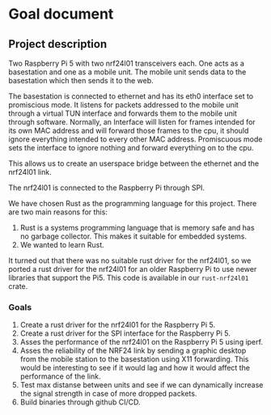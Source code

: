 # Goal document

## Project description

Two Raspberry Pi 5 with two nrf24l01 transceivers each. One acts as a
basestation and one as a mobile unit. The mobile unit sends data to the
basestation which then sends it to the web.

The basestation is connected to ethernet and has its eth0 interface set to
promiscious mode. It listens for packets addressed to the mobile unit through a
virtual TUN interface and forwards them to the mobile unit through software.
Normally, an Interface will listen for frames intended for its own MAC address
and will forward those frames to the cpu, it should ignore everything intended
to every other MAC address. Promiscuous mode sets the interface to ignore
nothing and forward everything on to the cpu.

This allows us to create an userspace bridge between the ethernet and the
nrf24l01 link.

The nrf24l01 is connected to the Raspberry Pi through SPI.

We have chosen Rust as the programming language for this project. There are two
main reasons for this:
1. Rust is a systems programming language that is memory safe and has no
   garbage collector. This makes it suitable for embedded systems.
2. We wanted to learn Rust.

It turned out that there was no suitable rust driver for the nrf24l01, so we
ported a rust driver for the nrf24l01 for an older Raspberry Pi to use newer
libraries that support the Pi5. This code is available in our `rust-nrf24l01` crate.

### Goals

1. Create a rust driver for the nrf24l01 for the Raspberry Pi 5.
2. Create a rust driver for the SPI interface for the Raspberry Pi 5.
3. Asses the performance of the nrf24l01 on the Raspberry Pi 5 using iperf.
4. Asses the reliability of the NRF24 link by sending a graphic desktop from the mobile station to the basestation using X11 forwarding. This would be interesting to see if it would lag and how it would affect the performance of the link.
5. Test max distanse between units and see if we can dynamically increase the signal strength in case of more dropped packets.
6. Build binaries through github CI/CD.
